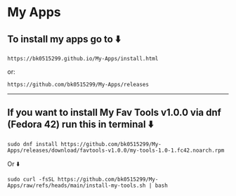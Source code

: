 # My Apps
## To install my apps go to ⬇️
``` 
https://bk0515299.github.io/My-Apps/install.html
```
or:
``` 
https://github.com/bk0515299/My-Apps/releases
```
--------------------------------
## If you want to install My Fav Tools v1.0.0 via dnf (Fedora 42) run this in terminal ⬇️
``` 
sudo dnf install https://github.com/bk0515299/My-Apps/releases/download/favtools-v1.0.0/my-tools-1.0-1.fc42.noarch.rpm
```
Or ⬇️
``` 
sudo curl -fsSL https://github.com/bk0515299/My-Apps/raw/refs/heads/main/install-my-tools.sh | bash
```
